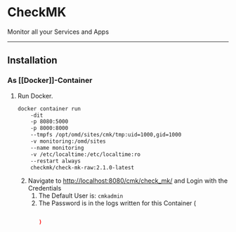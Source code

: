 # CheckMK
Monitor all your Services and Apps

---
## Installation

### As [[Docker]]-Container
1. Run Docker.
   ```bash
   docker container run 
	   -dit
	   -p 8080:5000
	   -p 8000:8000
	   --tmpfs /opt/omd/sites/cmk/tmp:uid=1000,gid=1000
	   -v monitoring:/omd/sites
	   --name monitoring
	   -v /etc/localtime:/etc/localtime:ro
	   --restart always
	   checkmk/check-mk-raw:2.1.0-latest
   ```
   2. Navigate to [http://localhost:8080/cmk/check_mk/](http://localhost:8080/cmk/check_mk/) and Login with the Credentials
	   1. The Default User is: `cmkadmin`
	   2. The Password is in the logs written for this Container (
	      ```bash
	      
	      )